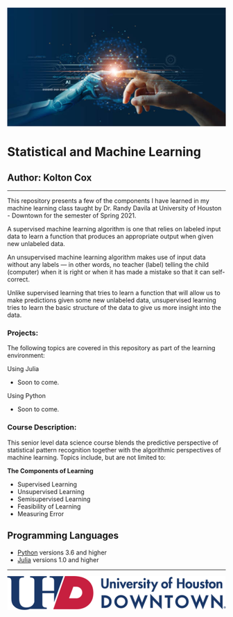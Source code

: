 ![](AI_image.png)

# Statistical and Machine Learning
## Author: Kolton Cox
---
This repository presents a few of the components I have learned in my machine learning class taught by Dr. Randy Davila at University of Houston - Downtown for the semester of Spring 2021. 

A supervised machine learning algorithm is one that relies on labeled input data to learn a function that produces an appropriate output when given new unlabeled data.

An unsupervised machine learning algorithm makes use of input data without any labels — in other words, no teacher (label) telling the child (computer) when it is right or when it has made a mistake so that it can self-correct.

Unlike supervised learning that tries to learn a function that will allow us to make predictions given some new unlabeled data, unsupervised learning tries to learn the basic structure of the data to give us more insight into the data.

### Projects:
The following topics are covered in this repository as part of the learning environment:

Using Julia
- Soon to come.

Using Python
- Soon to come.

### Course Description: 
This senior level data science course blends the predictive perspective of statistical pattern recognition together with the algorithmic perspectives of  machine learning. Topics include,  but  are  not  limited  to: 

**The Components of Learning**
 - Supervised Learning
 - Unsupervised Learning
 - Semisupervised Learning
 - Feasibility of Learning
 - Measuring Error
 
 ## Programming Languages 
- [Python](https://www.python.org/) versions 3.6 and higher 
- [Julia](https://julialang.org/) versions 1.0 and higher
______________________
![](UHD-Logo-Horizontal.png)

